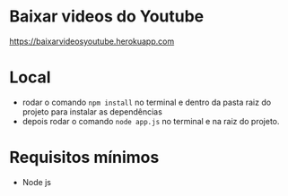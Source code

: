 # Baixar videos do Youtube

https://baixarvideosyoutube.herokuapp.com

# Local

- rodar o comando `npm install` no terminal e dentro da pasta raiz do projeto para instalar as dependências
- depois rodar o comando `node app.js` no terminal e na raiz do projeto.

# Requisitos mínimos

- Node js